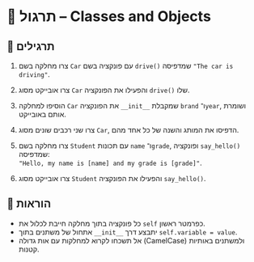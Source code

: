 # 📘 תרגול – Classes and Objects

## 🧪 תרגילים

1. צרו מחלקה בשם `Car` עם פונקציה בשם `drive()` שמדפיסה `"The car is driving"`.

2. צרו אובייקט מסוג `Car` והפעילו את הפונקציה `drive()` שלו.

3. הוסיפו למחלקה `Car` את הפונקציה `__init__` שמקבלת `brand` ו־`year`, ושומרת אותם באובייקט.

4. צרו שני רכבים שונים מסוג `Car`, הדפיסו את המותג והשנה של כל אחד מהם.

5. צרו מחלקה בשם `Student` עם תכונות `name` ו־`grade`, ופונקציה `say_hello()` שמדפיסה:  
   `"Hello, my name is [name] and my grade is [grade]"`.

6. צרו אובייקט מסוג `Student` והפעילו את הפונקציה `say_hello()`.

## 📌 הוראות

- כל פונקציה בתוך מחלקה חייבת לכלול את `self` כפרמטר ראשון.
- אתחול של משתנים בתוך `__init__` יתבצע דרך `self.variable = value`.
- אל תשכחו לקרוא למחלקות עם אות גדולה (CamelCase) ולמשתנים באותיות קטנות.
